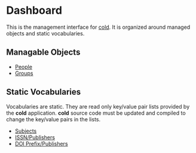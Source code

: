 
Dashboard
=========

This is the management interface for [cold](readme.html). It is organized around managed objects and static vocabularies.

Managable Objects
-----------------

- [People](people.html)
- [Groups](groups.html)

Static Vocabularies
-------------------

Vocabularies are static. They are read only key/value pair lists provided by the **cold** application.  **cold** source code must be updated and compiled to change the key/value pairs in the lists.

- [Subjects](subjects.html)
- [ISSN/Publishers](issns.html)
- [DOI Prefix/Publishers](doi-prefixes.html)


